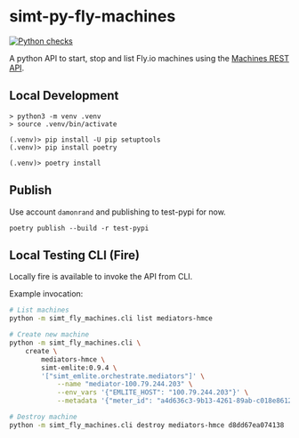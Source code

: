 # simt-py-fly-machines

[![Python checks](https://github.com/cepro/simt-py-fly-machines/actions/workflows/python-checks.yml/badge.svg)](https://github.com/cepro/simt-py-fly-machines/actions/workflows/python-checks.yml)

A python API to start, stop and list Fly.io machines using the [Machines REST API](https://docs.machines.dev/#description/introduction).

## Local Development

```
> python3 -m venv .venv
> source .venv/bin/activate

(.venv)> pip install -U pip setuptools
(.venv)> pip install poetry

(.venv)> poetry install
```

## Publish

Use account `damonrand` and publishing to test-pypi for now.

```
poetry publish --build -r test-pypi
```

## Local Testing CLI (Fire)

Locally fire is available to invoke the API from CLI.

Example invocation:
```sh
# List machines
python -m simt_fly_machines.cli list mediators-hmce

# Create new machine
python -m simt_fly_machines.cli \
    create \
        mediators-hmce \
        simt-emlite:0.9.4 \
        '["simt_emlite.orchestrate.mediators"]' \
            --name "mediator-100.79.244.203" \
            --env_vars '{"EMLITE_HOST": "100.79.244.203"}' \
            --metadata '{"meter_id": "a4d636c3-9b13-4261-89ab-c018e86120e8"}'

# Destroy machine
python -m simt_fly_machines.cli destroy mediators-hmce d8dd67ea074138
```
